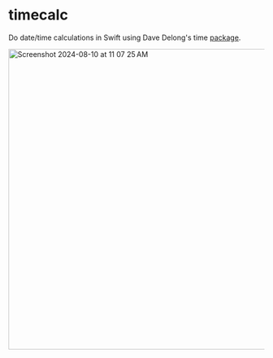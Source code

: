 # timecalc
Do date/time calculations in Swift using Dave Delong's time [package](https://github.com/davedelong/time).



<img width="591" alt="Screenshot 2024-08-10 at 11 07 25 AM" src="https://github.com/user-attachments/assets/779037ad-bad6-47b5-bfab-b2e71446be56">
